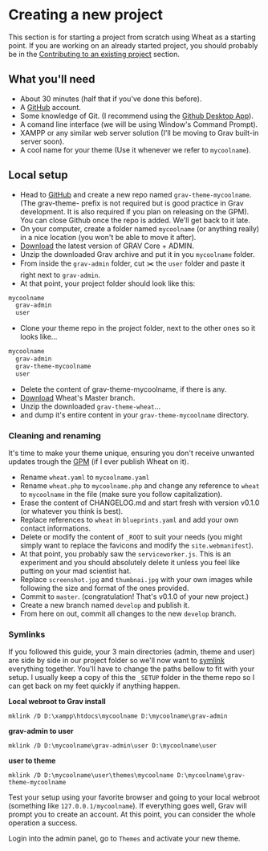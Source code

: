 # Creating a new project

This section is for starting a project from scratch using Wheat as a starting point. If you are working on an already started project, you should probably be in the [Contributing to an existing project](https://github.com/hotdoy/grav-theme-wheat/blob/master/docs/01-contributing-to-a-project.md) section.

## What you'll need

- About 30 minutes (half that if you've done this before).
- A [GitHub](https://github.com/) account.
- Some knowledge of Git. (I recommend using the [Github Desktop App](https://desktop.github.com/)).
- A comand line interface (we will be using Window's Command Prompt).
- XAMPP or any similar web server solution (I'll be moving to Grav built-in server soon).
- A cool name for your theme (Use it whenever we refer to `mycoolname`).

## Local setup

- Head to [GitHub](https://github.com/) and create a new repo named `grav-theme-mycoolname`. (The grav-theme- prefix is not required but is good practice in Grav development. It is also required if you plan on releasing on the GPM). You can close Github once the repo is added. We'll get back to it late.
- On your computer, create a folder named `mycoolname` (or anything really) in a nice location (you won't be able to move it after).
- [Download](https://getgrav.org/downloads) the latest version of GRAV Core + ADMIN.
- Unzip the downloaded Grav archive and put it in you `mycoolname` folder.
- From inside the `grav-admin` folder, cut ✂️ the `user` folder and paste it right next to `grav-admin`.
- At that point, your project folder should look like this:

```bash
mycoolname
  grav-admin
  user
```

- Clone your theme repo in the project folder, next to the other ones so it looks like...

```bash
mycoolname
  grav-admin
  grav-theme-mycoolname
  user
```

- Delete the content of grav-theme-mycoolname, if there is any.
- [Download](https://github.com/hotdoy/grav-theme-wheat/archive/refs/heads/master.zip) Wheat's Master branch.
- Unzip the downloaded `grav-theme-wheat`...
- and dump it's entire content in your `grav-theme-mycoolname` directory.

### Cleaning and renaming

It's time to make your theme unique, ensuring you don't receive unwanted updates trough the [GPM](https://learn.getgrav.org/17/cli-console/grav-cli-gpm) (if I ever publish Wheat on it).

- Rename `wheat.yaml` to `mycoolname.yaml`
- Rename `wheat.php` to `mycoolname.php` and change any reference to `wheat` to `mycoolname` in the file (make sure you follow capitalization).
- Erase the content of CHANGELOG.md and start fresh with version v0.1.0 (or whatever you think is best).
- Replace references to `wheat` in `blueprints.yaml` and add your own contact informations.
- Delete or modify the content of `_ROOT` to suit your needs (you might simply want to replace the favicons and modify the `site.webmanifest`).
- At that point, you probably saw the `serviceworker.js`. This is an experiment and you should absolutely delete it unless you feel like putting on your mad scientist hat.
- Replace `screenshot.jpg` and `thumbnai.jpg` with your own images while following the size and format of the ones provided.
- Commit to `master`. (congratulation! That's v0.1.0 of your new project.)
- Create a new branch named `develop` and publish it.
- From here on out, commit all changes to the new `develop` branch.

### Symlinks

If you followed this guide, your 3 main directories (admin, theme and user) are side by side in our project folder so we'll now want to [symlink](https://en.wikipedia.org/wiki/Symbolic_link#:~:text=In%20computing%2C%20a%20symbolic%20link,and%20that%20affects%20pathname%20resolution.) everything together. You'll have to change the paths bellow to fit with your setup. I usually keep a copy of this the `_SETUP` folder in the theme repo so I can get back on my feet quickly if anything happen.

**Local webroot to Grav install**

`mklink /D D:\xampp\htdocs\mycoolname D:\mycoolname\grav-admin`

**grav-admin to user**

`mklink /D D:\mycoolname\grav-admin\user D:\mycoolname\user`

**user to theme**

`mklink /D D:\mycoolname\user\themes\mycoolname D:\mycoolname\grav-theme-mycoolname`

Test your setup using your favorite browser and going to your local webroot (something like `127.0.0.1/mycoolname`).
If everything goes well, Grav will prompt you to create an account. At this point, you can consider the whole operation a success.

Login into the admin panel, go to `Themes` and activate your new theme.
